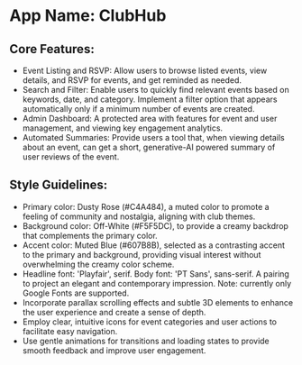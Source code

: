 # **App Name**: ClubHub

## Core Features:

- Event Listing and RSVP: Allow users to browse listed events, view details, and RSVP for events, and get reminded as needed.
- Search and Filter: Enable users to quickly find relevant events based on keywords, date, and category. Implement a filter option that appears automatically only if a minimum number of events are created.
- Admin Dashboard: A protected area with features for event and user management, and viewing key engagement analytics.
- Automated Summaries: Provide users a tool that, when viewing details about an event, can get a short, generative-AI powered summary of user reviews of the event.

## Style Guidelines:

- Primary color: Dusty Rose (#C4A484), a muted color to promote a feeling of community and nostalgia, aligning with club themes.
- Background color: Off-White (#F5F5DC), to provide a creamy backdrop that complements the primary color.
- Accent color: Muted Blue (#607B8B), selected as a contrasting accent to the primary and background, providing visual interest without overwhelming the creamy color scheme.
- Headline font: 'Playfair', serif. Body font: 'PT Sans', sans-serif. A pairing to project an elegant and contemporary impression. Note: currently only Google Fonts are supported.
- Incorporate parallax scrolling effects and subtle 3D elements to enhance the user experience and create a sense of depth.
- Employ clear, intuitive icons for event categories and user actions to facilitate easy navigation.
- Use gentle animations for transitions and loading states to provide smooth feedback and improve user engagement.
